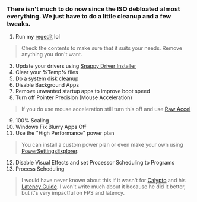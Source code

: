 ### There isn't much to do now since the ISO debloated almost everything. We just have to do a little cleanup and a few tweaks.

1. Run my [regedit](registrytweaks.reg) lol
> Check the contents to make sure that it suits your needs. Remove anything you don't want.
3. Update your drivers using [Snappy Driver Installer](https://sdi-tool.org/)
4. Clear your %Temp% files
5. Do a system disk cleanup
6. Disable Background Apps
7. Remove unwanted startup apps to improve boot speed
8. Turn off Pointer Precision (Mouse Acceleration)
> If you do use mouse acceleration still turn this off and use [Raw Accel](https://github.com/a1xd/rawaccel)
9. 100% Scaling
10. Windows Fix Blurry Apps Off
11. Use the "High Performance" power plan
> You can install a custom power plan or even make your own using [PowerSettingsExplorer](https://forums.guru3d.com/threads/windows-power-plan-settings-explorer-utility.416058/).
12. Disable Visual Effects and set Processor Scheduling to Programs
13. Process Scheduling
> I would have never known about this if it wasn't for [Calypto](https://twitter.com/CaIypto) and his [Latency Guide](https://docs.google.com/document/d/1c2-lUJq74wuYK1WrA_bIvgb89dUN0sj8-hO3vqmrau4/edit). I won't write much about it because he did it better, but it's very impactful on FPS and latency.
